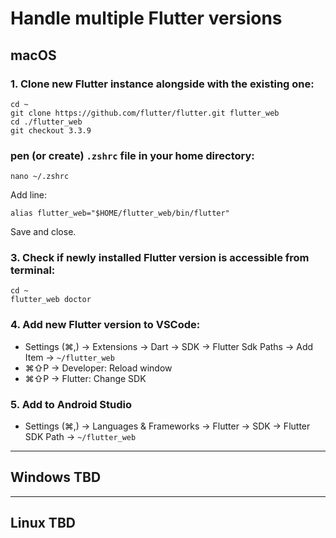 # Handle multiple Flutter versions

## macOS

### 1. Clone new Flutter instance alongside with the existing one:
```
cd ~
git clone https://github.com/flutter/flutter.git flutter_web
cd ./flutter_web
git checkout 3.3.9
```

### pen (or create) `.zshrc` file in your home directory:
```
nano ~/.zshrc
```
Add line:
```
alias flutter_web="$HOME/flutter_web/bin/flutter"
```
Save and close.

### 3. Check if newly installed Flutter version is accessible from terminal:
```
cd ~
flutter_web doctor
```


### 4. Add new Flutter version to VSCode:

 - Settings (⌘,) -> Extensions -> Dart -> SDK -> Flutter Sdk Paths -> Add Item -> `~/flutter_web`
 - ⌘⇧P -> Developer: Reload window
 - ⌘⇧P -> Flutter: Change SDK


### 5. Add to Android Studio

 - Settings (⌘,) -> Languages & Frameworks -> Flutter -> SDK -> Flutter SDK Path -> `~/flutter_web`

----

## Windows TBD

----

## Linux TBD